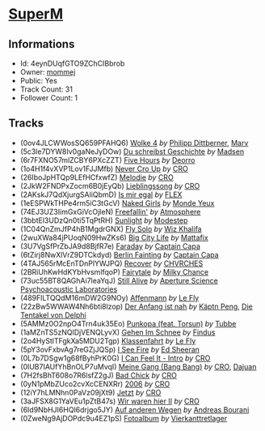 # [SuperM](https://open.spotify.com/playlist/4eynDUqfGTO9ZChCIBbrob)
## Informations
<!-- META_BEGIN -->
- Id: 4eynDUqfGTO9ZChCIBbrob
- Owner: [mommej](https://open.spotify.com/user/mommej)
- Public: Yes
- Track Count: 31
- Follower Count: 1
<!-- META_END -->


## Tracks
<!-- TRACK_LIST_BEGIN -->
- (0ov4JLCWWosSQ659PFAHQ6) [Wolke 4](https://open.spotify.com/track/0ov4JLCWWosSQ659PFAHQ6) *by* [Philipp Dittberner](https://open.spotify.com/artist/7oaSITFPadI3fnIxbv7hTa), [Marv](https://open.spotify.com/artist/64hJwJas2snPX2t0qGs1QK)
- (5c3le7DYW8Iv0gaNeJyDOw) [Du schreibst Geschichte](https://open.spotify.com/track/5c3le7DYW8Iv0gaNeJyDOw) *by* [Madsen](https://open.spotify.com/artist/1LsT3D414izg8h3K1VbrL4)
- (6r7FXNO57mlZCBY6PXcZZT) [Five Hours](https://open.spotify.com/track/6r7FXNO57mlZCBY6PXcZZT) *by* [Deorro](https://open.spotify.com/artist/6VD4UEUPvtsemqD3mmTqCR)
- (1o4H1f4vXVP1Lov1FJJMfb) [Never Cro Up](https://open.spotify.com/track/1o4H1f4vXVP1Lov1FJJMfb) *by* [CRO](https://open.spotify.com/artist/3utZ2yeQk0Z3BCOBWP7Vlu)
- (26IboJpHTQp9LEfHCfxwfZ) [Melodie](https://open.spotify.com/track/26IboJpHTQp9LEfHCfxwfZ) *by* [CRO](https://open.spotify.com/artist/3utZ2yeQk0Z3BCOBWP7Vlu)
- (2JkW2FNDPxZocm6B0jEyQb) [Lieblingssong](https://open.spotify.com/track/2JkW2FNDPxZocm6B0jEyQb) *by* [CRO](https://open.spotify.com/artist/3utZ2yeQk0Z3BCOBWP7Vlu)
- (2AKskJ7QdXjurgSAliQbmD) [Is mir egal](https://open.spotify.com/track/2AKskJ7QdXjurgSAliQbmD) *by* [FLEX](https://open.spotify.com/artist/0AeE4Cyp84wnx89nMiLIwI)
- (1eESPWkTHPe4rm5iC3tGcV) [Naked Girls](https://open.spotify.com/track/1eESPWkTHPe4rm5iC3tGcV) *by* [Monde Yeux](https://open.spotify.com/artist/5T356V9auev68KobHQ02oK)
- (74EJ3UZ3IimGxGiVcOjleN) [Freefallin'](https://open.spotify.com/track/74EJ3UZ3IimGxGiVcOjleN) *by* [Atmosphere](https://open.spotify.com/artist/1GAS0rb4L8VTPvizAx2O9J)
- (3bbtEl3UDzQn0ti5TqPtRH) [Sunlight](https://open.spotify.com/track/3bbtEl3UDzQn0ti5TqPtRH) *by* [Modestep](https://open.spotify.com/artist/5zYJziKktyqWwmoAWXrShP)
- (1C04QnZmJfP4hB1MgdrGNX) [Fly Solo](https://open.spotify.com/track/1C04QnZmJfP4hB1MgdrGNX) *by* [Wiz Khalifa](https://open.spotify.com/artist/137W8MRPWKqSmrBGDBFSop)
- (2wuXWa84jPUoqN09HwZKs6) [Big City Life](https://open.spotify.com/track/2wuXWa84jPUoqN09HwZKs6) *by* [Mattafix](https://open.spotify.com/artist/5KORW1YGiERJqfuYjXMCyz)
- (3U7VgSfPrZbJA9d8BjfR7e) [Faraday](https://open.spotify.com/track/3U7VgSfPrZbJA9d8BjfR7e) *by* [Captain Capa](https://open.spotify.com/artist/69BZbhkbUjjDI96GJAJbCW)
- (6tZirj8NwXlVrZ9DTCkdyd) [Berlin Fainting](https://open.spotify.com/track/6tZirj8NwXlVrZ9DTCkdyd) *by* [Captain Capa](https://open.spotify.com/artist/69BZbhkbUjjDI96GJAJbCW)
- (4TAJ565rMcEnTDnPlYWJPQ) [Recover](https://open.spotify.com/track/4TAJ565rMcEnTDnPlYWJPQ) *by* [CHVRCHES](https://open.spotify.com/artist/3CjlHNtplJyTf9npxaPl5w)
- (2BRiUhKwHdKYbHvsmlfqoP) [Fairytale](https://open.spotify.com/track/2BRiUhKwHdKYbHvsmlfqoP) *by* [Milky Chance](https://open.spotify.com/artist/1hzfo8twXdOegF3xireCYs)
- (73uc55BT8QAGhAi7leaYqJ) [Still Alive](https://open.spotify.com/track/73uc55BT8QAGhAi7leaYqJ) *by* [Aperture Science Psychoacoustic Laboratories](https://open.spotify.com/artist/7d58WZ8qQHy2Sm5p52V2NP)
- (489FlLTQQdM16mDW2G9NOy) [Affenmann](https://open.spotify.com/track/489FlLTQQdM16mDW2G9NOy) *by* [Le Fly](https://open.spotify.com/artist/4ZtBx6rfSEXaqAgUWjCip6)
- (22zBw5WWAW4Nh6bti8lzop) [Der Anfang ist nah](https://open.spotify.com/track/22zBw5WWAW4Nh6bti8lzop) *by* [Käptn Peng](https://open.spotify.com/artist/4uJ0Z35toYgdlrDGF4eFY2), [Die Tentakel von Delphi](https://open.spotify.com/artist/4Y7wUypNxLefo23dQexEFV)
- (5AMMz0O2npO4Trn4uk35Eo) [Punkopa (feat. Torsun)](https://open.spotify.com/track/5AMMz0O2npO4Trn4uk35Eo) *by* [Tubbe](https://open.spotify.com/artist/35MVWOHL8YB38DGYpvqSWs)
- (1aMZnTS5zNQlDjVENQLyvX) [Gehen Im Schnee](https://open.spotify.com/track/1aMZnTS5zNQlDjVENQLyvX) *by* [Findus](https://open.spotify.com/artist/1IfkYPJSZBeUqakM11P5iX)
- (2o4HyStlTFgkXa5MDU2Tgp) [Klassenfahrt](https://open.spotify.com/track/2o4HyStlTFgkXa5MDU2Tgp) *by* [Le Fly](https://open.spotify.com/artist/4ZtBx6rfSEXaqAgUWjCip6)
- (5pY3ovFxbvAg7reGZjJQSp) [I See Fire](https://open.spotify.com/track/5pY3ovFxbvAg7reGZjJQSp) *by* [Ed Sheeran](https://open.spotify.com/artist/6eUKZXaKkcviH0Ku9w2n3V)
- (0L7b7DSgw1g68fByhPrK0G) [I Can Feel It - Intro](https://open.spotify.com/track/0L7b7DSgw1g68fByhPrK0G) *by* [CRO](https://open.spotify.com/artist/3utZ2yeQk0Z3BCOBWP7Vlu)
- (0lUB7IAUfYhBnOLP7uMvqI) [Meine Gang (Bang Bang)](https://open.spotify.com/track/0lUB7IAUfYhBnOLP7uMvqI) *by* [CRO](https://open.spotify.com/artist/3utZ2yeQk0Z3BCOBWP7Vlu), [Dajuan](https://open.spotify.com/artist/4fyKEtrbfSlGx9gxJ4DORc)
- (7H2fsBhT608o7R6lsfZ2gJ) [Bad Chick](https://open.spotify.com/track/7H2fsBhT608o7R6lsfZ2gJ) *by* [CRO](https://open.spotify.com/artist/3utZ2yeQk0Z3BCOBWP7Vlu)
- (0yN1pMbZUco2cvXcCENXRr) [2006](https://open.spotify.com/track/0yN1pMbZUco2cvXcCENXRr) *by* [CRO](https://open.spotify.com/artist/3utZ2yeQk0Z3BCOBWP7Vlu)
- (12iY7hLMNhn0PaVz09jXt9) [Jetzt](https://open.spotify.com/track/12iY7hLMNhn0PaVz09jXt9) *by* [CRO](https://open.spotify.com/artist/3utZ2yeQk0Z3BCOBWP7Vlu)
- (3aJFSX8G1YaVEu1pZtB47s) [Wir waren hier II](https://open.spotify.com/track/3aJFSX8G1YaVEu1pZtB47s) *by* [CRO](https://open.spotify.com/artist/3utZ2yeQk0Z3BCOBWP7Vlu)
- (6Id9NbHJI6HQl6drjgo5JY) [Auf anderen Wegen](https://open.spotify.com/track/6Id9NbHJI6HQl6drjgo5JY) *by* [Andreas Bourani](https://open.spotify.com/artist/6quRLJ5SiWHgcVMoE9TEJj)
- (0ZweNg9AjDOPdc9u4EZ1pS) [Fotoalbum](https://open.spotify.com/track/0ZweNg9AjDOPdc9u4EZ1pS) *by* [Vierkanttretlager](https://open.spotify.com/artist/1LbXEMrWWiZFB0cHiyGdbl)
<!-- TRACK_LIST_END -->

